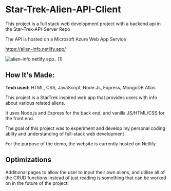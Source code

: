 # Star-Trek-Alien-API-Client

This project is a full stack web development project with a backend api in the Star-Trek-API-Server Repo

The API is hosted on a Microsoft Azure Web App Service

https://alien-info.netlify.app/

![alien-info netlify app_ (1)](https://github.com/TazRJ/Star-Trek-Alien-API-Client/assets/99307581/6d086c81-067e-40e9-b749-d43ab7cab617)

## How It's Made:

**Tech used:** HTML, CSS, JavaScript, Node.Js, Express, MongoDB Atlas

This project is a StarTrek inspired web app that provides users with info about various related aliens. 

It uses Node.js and Express for the back end, and vanilla JS/HTML/CSS for the front end. 

The goal of this project was to experiment and develop my personal coding abilty and understanding of full-stack web development

For the purpose of the demo, the website is currently hosted on Netlify.

## Optimizations

Additional pages to allow the user to input their own aliens, and utilise all of the CRUD functions instead of just reading is something that can be worked on in the future of the project!
